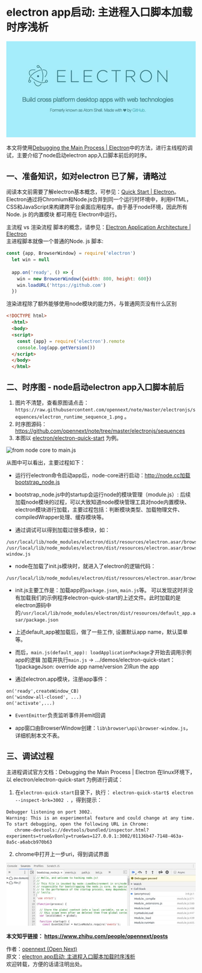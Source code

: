 # electron app启动: 主进程入口脚本加载时序浅析

![electron](resources/0.jpg)

本文将使用[Debugging the Main Process | Electron](https://electronjs.org/docs/tutorial/debugging-main-process)中的方法，进行主线程的调试，主要介绍了node启动electron app入口脚本前后的时序。 

## 一、准备知识，如对electron 已了解，请略过

阅读本文前需要了解electron基本概念，可参见：[Quick Start | Electron](https://electronjs.org/docs/tutorial/quick-start)。Electron通过将Chromium和Node.js合并到同一个运行时环境中，利用HTML，CSS和JavaScript来构建跨平台桌面应用程序。由于基于node环境，因此所有 Node. js 的内置模块 都可用在 Electron中运行。   

主流程 vs 渲染流程 脚本的概念，请参见：[Electron Application Architecture | Electron](https://electronjs.org/docs/tutorial/application-architecture#main-and-renderer-processes)  
主进程脚本就像一个普通的Node. js 脚本:
```javascript
const {app, BrowserWindow} = require('electron')
  let win = null
  
  app.on('ready', () => {
    win = new BrowserWindow({width: 800, height: 600})
    win.loadURL('https://github.com')
  })
```
渲染进程除了额外能够使用node模块的能力外，与普通网页没有什么区别
```html
<!DOCTYPE html>
  <html>
  <body>
  <script>
    const {app} = require('electron').remote
    console.log(app.getVersion())
  </script>
  </body>
  </html>
```
## 二、时序图 - node启动electron app入口脚本前后

1) 图片不清楚，查看原图请点击：`https://raw.githubusercontent.com/opennext/note/master/electronjs/sequences/electron_runtime_sequence_1.png` 。  
2) 时序图源码：https://github.com/opennext/note/tree/master/electronjs/sequences 
3) 本图以 [electron/electron-quick-start](https://github.com/electron/electron-quick-start) 为例。

![from node core to main.js](https://raw.githubusercontent.com/opennext/note/master/electronjs/sequences/electron_runtime_sequence_1.png)

从图中可以看出，主要过程如下：

- 运行行electron命令启动app后，node-core进行启动：http://node.cc加载bootstrap_node.js 

- bootstrap_node.js中的startup会运行node的模块管理（module.js）: 后续加载node模块的过程，可以大致知道node模块管理工具对node内置模块、electron模块进行加载，主要过程包括：判断模块类型、加载物理文件、compiledWrapper处理、缓存模块等。

- 通过调试可以得到加载过很多模块，如：
```
/usr/local/lib/node_modules/electron/dist/resources/electron.asar/browser/api/app.js
/usr/local/lib/node_modules/electron/dist/resources/electron.asar/browser/api/browser-window.js
```
- node在加载了init.js模块时，就进入了electron的逻辑代码：
```
/usr/local/lib/node_modules/electron/dist/resources/electron.asar/browser/init.js
```

- init.js主要工作是：加载app的`package.json`, `main.js`等。 可以发现这时并没有加载我们的示例程序electron-quick-start的上述文件。此时加载的是electron源码中的`/usr/local/lib/node_modules/electron/dist/resources/default_app.asar/package.json`

- 上述default_app被加载后，做了一些工作, 设置默认app name，默认菜单等。

- 而后，`main.js(default_app): loadApplicationPackage`才开始去调用示例app的逻辑
加载并执行`main.js` -> .../demos/electron-quick-start：
1)packageJson: override app name/version
2)Run the app

- 通过electron.app模块，注册app事件：
```
on('ready',createWindow_CB)
on('window-all-closed', ...)
on('activate',...)
```

- `EventEmitter`负责监听事件并emit回调

- app窗口由BrowserWindow创建：`lib\browser\api\browser-window.js`，详细机制本文不表。

## 三、调试过程

主进程调试官方文档：Debugging the Main Process | Electron 
在linux环境下，以 electron/electron-quick-start 为例进行调试：

1. 在`electron-quick-start`目录下，执行： `electron-quick-start$ electron --inspect-brk=3002 .` ，得到提示：
```
Debugger listening on port 3002.
Warning: This is an experimental feature and could change at any time.
To start debugging, open the following URL in Chrome:
   chrome-devtools://devtools/bundled/inspector.html?experiments=true&v8only=true&ws=127.0.0.1:3002/01136b47-7148-463a-8a5c-a6abcb970b63
```
2. chrome中打开上一步uri，得到调试界面

![electron app 主进程调试界面](resources/1.jpg)


**本文知乎链接： https://www.zhihu.com/people/opennext/posts**

作者：[opennext (Open Next)](https://github.com/opennext)  
原文：[electron app启动: 主进程入口脚本加载时序浅析](https://github.com/opennext/note/edit/master/electronjs/electron_app%E5%90%AF%E5%8A%A8-%E4%B8%BB%E8%BF%9B%E7%A8%8B%E5%85%A5%E5%8F%A3%E8%84%9A%E6%9C%AC%E5%8A%A0%E8%BD%BD%E6%97%B6%E5%BA%8F%E6%B5%85%E6%9E%90.md)  
欢迎转载，方便的话请注明出处。  